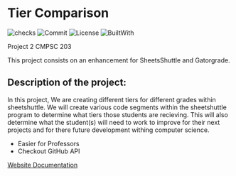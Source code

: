 # Tier Comparison

![checks](https://img.shields.io/github/checks-status/CMPSC-203-Allegheny-College-Fall-2022/Tier-comparison/014dfbc1be908f63f862f039d267813b2734d187)
![Commit](https://img.shields.io/github/commit-activity/w/CMPSC-203-Allegheny-College-Fall-2022/Tier-comparison)
![License](https://img.shields.io/badge/license-MIT-blue?style=flat) 
![BuiltWith](https://img.shields.io/badge/Built%20With-Python-blue?style=flat&logo=python&logoColor=yellow)




Project 2 CMPSC 203

This project consists on an enhancement for SheetsShuttle and Gatorgrade. 

## Description of the project:

In this project, We are creating different tiers for different grades within sheetshuttle. We will create various code segments within the sheetshuttle program to determine what tiers those students are recieving. This will also determine what the student(s) will need to work to improve for their next projects and for there future development withing computer science.

- Easier for Professors
- Checkout GitHub API

[Website Documentation](https://tier-comparison.netlify.app/)
